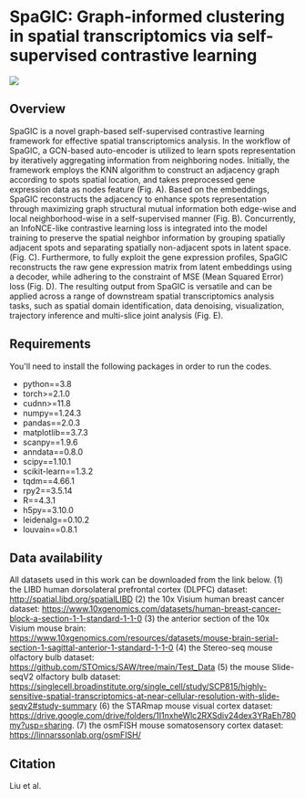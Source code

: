 # SpaGIC: Graph-informed clustering in spatial transcriptomics via self-supervised contrastive learning

![](https://github.com/liuwei-cs/SpaGIC/SpaGIC.jpg)

## Overview
SpaGIC is a novel graph-based self-supervised contrastive learning framework for effective spatial transcriptomics analysis. In the workflow of SpaGIC, a GCN-based auto-encoder is utilized to learn spots representation by iteratively aggregating information from neighboring nodes. Initially, the framework employs the KNN algorithm to construct an adjacency graph according to spots spatial location, and takes preprocessed gene expression data as nodes feature (Fig. A). Based on the embeddings, SpaGIC reconstructs the adjacency to enhance spots representation through maximizing graph structural mutual information both edge-wise and local neighborhood-wise in a self-supervised manner (Fig. B). Concurrently, an InfoNCE-like contrastive learning loss is integrated into the model training to preserve the spatial neighbor information by grouping spatially adjacent spots and separating spatially non-adjacent spots in latent space. (Fig. C). Furthermore, to fully exploit the gene expression profiles, SpaGIC reconstructs the raw gene expression matrix from latent embeddings using a decoder, while adhering to the constraint of MSE (Mean Squared Error) loss (Fig. D). The resulting output from SpaGIC is versatile and can be applied across a range of downstream spatial transcriptomics analysis tasks, such as spatial domain identification, data denoising, visualization, trajectory inference and multi-slice joint analysis (Fig. E).

## Requirements
You'll need to install the following packages in order to run the codes.
* python==3.8
* torch>=2.1.0
* cudnn>=11.8
* numpy==1.24.3
* pandas==2.0.3
* matplotlib==3.7.3
* scanpy==1.9.6
* anndata==0.8.0
* scipy==1.10.1
* scikit-learn==1.3.2
* tqdm==4.66.1
* rpy2==3.5.14
* R==4.3.1
* h5py==3.10.0
* leidenalg==0.10.2
* louvain==0.8.1

## Data availability
All datasets used in this work can be downloaded from the link below. 
(1) the LIBD human dorsolateral prefrontal cortex (DLPFC) dataset: http://spatial.libd.org/spatialLIBD
(2) the 10x Visium human breast cancer dataset: https://www.10xgenomics.com/datasets/human-breast-cancer-block-a-section-1-1-standard-1-1-0 
(3) the anterior section of the 10x Visium mouse brain: https://www.10xgenomics.com/resources/datasets/mouse-brain-serial-section-1-sagittal-anterior-1-standard-1-1-0
(4) the Stereo-seq mouse olfactory bulb dataset: https://github.com/STOmics/SAW/tree/main/Test_Data
(5) the mouse Slide-seqV2 olfactory bulb dataset: https://singlecell.broadinstitute.org/single_cell/study/SCP815/highly-sensitive-spatial-transcriptomics-at-near-cellular-resolution-with-slide-seqv2#study-summary
(6) the STARmap mouse visual cortex dataset: https://drive.google.com/drive/folders/1I1nxheWlc2RXSdiv24dex3YRaEh780my?usp=sharing.
(7) the osmFISH mouse somatosensory cortex dataset: https://linnarssonlab.org/osmFISH/

## Citation
Liu et al. 
